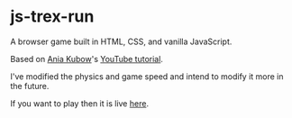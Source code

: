 # js-trex-run

A browser game built in HTML, CSS, and vanilla JavaScript.  

Based on [Ania Kubow](https://github.com/kubowania/)'s [YouTube tutorial](https://www.youtube.com/watch?v=OnkimGiEkb4).  

I've modified the physics and game speed and intend to modify it more in the future.  

If you want to play then it is live [here](https:brendangasparin.github.io/js-dinosaur-game/).